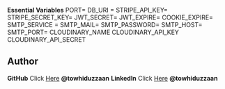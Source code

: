 **Essential Variables**
PORT=
DB_URI =
STRIPE_API_KEY=
STRIPE_SECRET_KEY=
JWT_SECRET=
JWT_EXPIRE=
COOKIE_EXPIRE=
SMTP_SERVICE =
SMTP_MAIL=
SMTP_PASSWORD=
SMTP_HOST=
SMTP_PORT=
CLOUDINARY_NAME
CLOUDINARY_API_KEY
CLOUDINARY_API_SECRET

## Author

**GitHub** Click [Here](https://github.com/Towhid0845) **@towhiduzzaan**
**LinkedIn** Click [Here](https://www.linkedin.com/in/iamtowhid/) **@towhiduzzaan**
